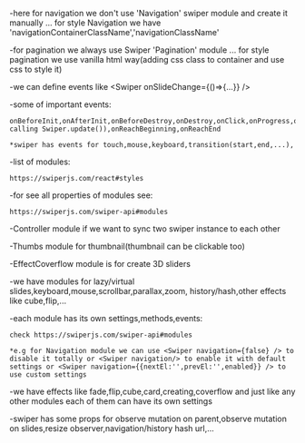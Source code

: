 -here for navigation we don't use 'Navigation' swiper module and create it manually ... for style Navigation we have 'navigationContainerClassName','navigationClassName'

-for pagination we always use Swiper 'Pagination' module ... for style pagination we use vanilla html way(adding css class to container and use css to style it)

-we can define events like <Swiper onSlideChange={()=>{...}} />

-some of important events:

    onBeforeInit,onAfterInit,onBeforeDestroy,onDestroy,onClick,onProgress,onSlideChange,onUpdate(after calling Swiper.update()),onReachBeginning,onReachEnd

    *swiper has events for touch,mouse,keyboard,transition(start,end,...),

-list of modules:

    https://swiperjs.com/react#styles

-for see all properties of modules see:

    https://swiperjs.com/swiper-api#modules

-Controller module if we want to sync two swiper instance to each other

-Thumbs module for thumbnail(thumbnail can be clickable too)

-EffectCoverflow module is for create 3D sliders

-we have modules for lazy/virtual slides,keyboard,mouse,scrollbar,parallax,zoom,
history/hash,other effects like cube,flip,...

-each module has its own settings,methods,events:

    check https://swiperjs.com/swiper-api#modules

    *e.g for Navigation module we can use <Swiper navigation={false} /> to disable it totally or <Swiper navigation/> to enable it with default settings or <Swiper navigation={{nextEl:'',prevEl:'',enabled}} /> to use custom settings

-we have effects like fade,flip,cube,card,creating,coverflow and just like any other modules each of them can have its own settings

-swiper has some props for observe mutation on parent,observe mutation on slides,resize
observer,navigation/history hash url,...
